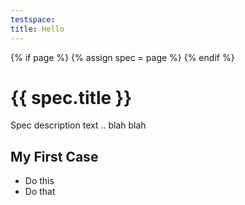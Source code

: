 ```yaml
---
testspace:
title: Hello
---
```


{% if page %} {% assign spec = page %} {% endif %}

# {{ spec.title }}

Spec description text .. blah blah

## My First Case

- Do this
- Do that
